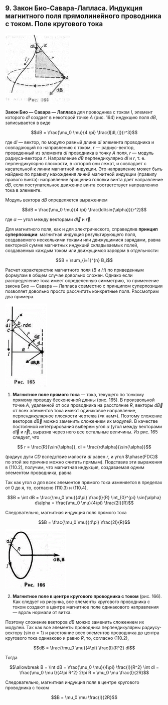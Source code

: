 ## 9. Закон Био-Савара-Лапласа. Индукция магнитного поля прямолинейного проводника с током. Поле кругового тока

![image](images/pic16.png)

**Закон Био — Савара — Лапласа** для проводника с током $I$, элемент которого $dl$ создает в некоторой точке $А$ (рис. 164) индукцию поля $dB$, записывается в виде

$$dB = \frac{\mu_0 \mu}{4 \pi} \frac{I[dl,r]}{r^3}$$
 
где $dl$ — вектор, по модулю равный длине $dl$ элемента проводника и совпадающий по направлению с током, $r$ — радиус-вектор, проведенный из элемента $dl$ проводника в точку $А$ поля, $r$ — модуль радиуса-вектора $г$. Направление $dB$ перпендикулярно $dl$ и $r$, т. е. перпендикулярно плоскости, в которой они лежат, и совпадает с касательной к линии магнитной индукции. Это направление может быть найдено по правилу нахождения линий магнитной индукции (правилу правого винта): направление вращения головки винта дает направление $dB$, если поступательное движение винта соответствует направлению тока в элементе.

Модуль вектора $dB$ определяется выражением

$$dB = \frac{\mu_0 \mu}{4 \pi} \frac{Idl\sin{\alpha}}{r^2}$$

где $\alpha$ — угол между векторами $d\vec{l}$ и $\vec{r}$.

Для магнитного поля, как и для электрического, справедлив **принцип суперпозиции**: магнитная индукция результирующего поля, создаваемого несколькими токами или движущимися зарядами, равна векторной сумме магнитных индукций складываемых полей, создаваемых каждым током или движущимся зарядом в отдельности:

$$B = \sum_{i=1}^{n} B_i$$

Расчет характеристик магнитного поля ($В$ и $Н$) по приведенным формулам в общем случае довольно сложен. Однако если распределение тока имеет определенную симметрию, то применение закона Био — Савара — Лапласа совместно с принципом суперпозиции позволяет довольно просто рассчитать конкретные поля. Рассмотрим два примера.

![image](images/pic17.png)

1. **Магнитное поле прямого тока** — тока, текущего по тонкому прямому проводу бесконечной длины (рис. 165). В произвольной точке $А$, удаленной от оси проводника на расстояние $R$, векторы $d\vec{B}$ от всех элементов тока имеют одинаковое направление, перпендикулярное плоскости чертежа («к нам»). Поэтому сложение векторов $d\vec{B}$ можно заменить сложением их модулей. В качестве постоянной интегрирования выберем угол $\alpha$ (угол между векторами $d\vec{l}$ и $\vec{r}$), выразив через него все остальные величины. Из рис. 165 следует, что

$$ r = \frac{R}{\sin{\alpha}}, dl = \frac{rd\alpha}{\sin{\alpha}}$$
 
(радиус дуги $CD$ вследствие малости $dl$ равен $r$, и угол $\phase{FDC}$ по этой же причине можно считать прямым). Подставив эти выражения в (110.2), получим, что магнитная индукция, создаваемая одним элементом проводника, равна
 
Так как угол $\alpha$ для всех элементов прямого тока изменяется в пределах от $0$ до $я$, то, согласно (110.3) и (110.4),

$$B = \int dB = \frac{\mu_0 \mu}{4\pi} \frac{l}{R} \int_{0}^{pi} \sin{\alpha} d\alpha = \frac{\mu_0 \mu}{4\pi} \frac{2l}{R}$$
 
Следовательно, магнитная индукция поля прямого тока

$$B = \frac{\mu_0 \mu}{4\pi} \frac{2l}{R}$$
 
![image](images/pic18.png)

2. **Магнитное поле в центре кругового проводника с током** (рис. 166). Как следует из рисунка, все элементы кругового проводника с током создают в центре магнитное поле одинакового направления — вдоль нормали от витка.

Поэтому сложение векторов $dB$ можно заменить сложением их модулей. Так как все элементы проводника перпендикулярны радиусу-вектору $(\sin{\alpha}=1)$ и расстояние всех элементов проводника до центра кругового тока одинаково и равно $R$, то, согласно (110.2),
 
$$dB = \frac{\mu_0 \mu}{4\pi} \frac{l}{R^2} dl$$

Тогда

$$\allowbreak B = \int dB = \frac{\mu_0 \mu}{4\pi} \frac{l}{R^2} \int dl = \frac{\mu_0 \mu l}{4\pi R^2} 2\pi R = \mu_0 \mu \frac{l}{2R}$$
 
Следовательно, магнитная индукция поля в центре кругового проводника с током

$$B = \mu_0 \mu \frac{l}{2R}$$